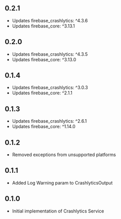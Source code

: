 ## 0.2.1

- Updates firebase_crashlytics: ^4.3.6
- Updates firebase_core: ^3.13.1

## 0.2.0

- Updates firebase_crashlytics: ^4.3.5
- Updates firebase_core: ^3.13.0 

## 0.1.4

- Updates firebase_crashlytics: ^3.0.3
- Updates firebase_core: ^2.1.1 

## 0.1.3

- Updates firebase_crashlytics: ^2.6.1
- Updates firebase_core: ^1.14.0

## 0.1.2

- Removed exceptions from unsupported platforms

## 0.1.1

- Added Log Warning param to CrashlyticsOutput

## 0.1.0

- Initial implementation of Crashlytics Service
